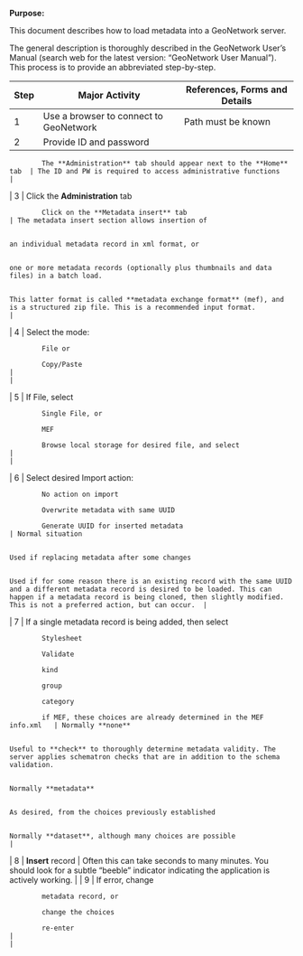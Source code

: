 ﻿**Purpose:**

This document describes how to load metadata into a GeoNetwork server.

The general description is thoroughly described in the GeoNetwork User’s Manual (search web for the latest version: “GeoNetwork User Manual”). This process is to provide an abbreviated step-by-step.

| **Step** | **Major Activity**                                                | **References, Forms and Details**                                                                                                                                                                                                                            |
|----------|-------------------------------------------------------------------|--------------------------------------------------------------------------------------------------------------------------------------------------------------------------------------------------------------------------------------------------------------|
| 1        | Use a browser to connect to GeoNetwork                            | Path must be known                                                                                                                                                                                                                                           |
| 2        | Provide ID and password                                           
                                                                               
            The **Administration** tab should appear next to the **Home** tab  | The ID and PW is required to access administrative functions                                                                                                                                                                                                 |
| 3        | Click the **Administration** tab                                  
                                                                               
            Click on the **Metadata insert** tab                               | The metadata insert section allows insertion of                                                                                                                                                                                                              
                                                                                                                                                                                                                                                                                                                                              
                                                                                an individual metadata record in xml format, or                                                                                                                                                                                                               
                                                                                                                                                                                                                                                                                                                                              
                                                                                one or more metadata records (optionally plus thumbnails and data files) in a batch load.                                                                                                                                                                     
                                                                                                                                                                                                                                                                                                                                              
                                                                                This latter format is called **metadata exchange format** (mef), and is a structured zip file. This is a recommended input format.                                                                                                                            |
| 4        | Select the mode:                                                  
                                                                               
            File or                                                            
                                                                               
            Copy/Paste                                                         |                                                                                                                                                                                                                                                              |
| 5        | If File, select                                                   
                                                                               
            Single File, or                                                    
                                                                               
            MEF                                                                
                                                                               
            Browse local storage for desired file, and select                  |                                                                                                                                                                                                                                                              |
| 6        | Select desired Import action:                                     
                                                                               
            No action on import                                                
                                                                               
            Overwrite metadata with same UUID                                  
                                                                               
            Generate UUID for inserted metadata                                | Normal situation                                                                                                                                                                                                                                             
                                                                                                                                                                                                                                                                                                                                              
                                                                                Used if replacing metadata after some changes                                                                                                                                                                                                                 
                                                                                                                                                                                                                                                                                                                                              
                                                                                Used if for some reason there is an existing record with the same UUID and a different metadata record is desired to be loaded. This can happen if a metadata record is being cloned, then slightly modified. This is not a preferred action, but can occur.  |
| 7        | If a single metadata record is being added, then select           
                                                                               
            Stylesheet                                                         
                                                                               
            Validate                                                           
                                                                               
            kind                                                               
                                                                               
            group                                                              
                                                                               
            category                                                           
                                                                               
            if MEF, these choices are already determined in the MEF info.xml   | Normally **none**                                                                                                                                                                                                                                            
                                                                                                                                                                                                                                                                                                                                              
                                                                                Useful to **check** to thoroughly determine metadata validity. The server applies schematron checks that are in addition to the schema validation.                                                                                                            
                                                                                                                                                                                                                                                                                                                                              
                                                                                Normally **metadata**                                                                                                                                                                                                                                         
                                                                                                                                                                                                                                                                                                                                              
                                                                                As desired, from the choices previously established                                                                                                                                                                                                           
                                                                                                                                                                                                                                                                                                                                              
                                                                                Normally **dataset**, although many choices are possible                                                                                                                                                                                                      |
| 8        | **Insert** record                                                 | Often this can take seconds to many minutes. You should look for a subtle “beeble” indicator indicating the application is actively working.                                                                                                                 |
| 9        | If error, change                                                  
                                                                               
            metadata record, or                                                
                                                                               
            change the choices                                                 
                                                                               
            re-enter                                                           |                                                                                                                                                                                                                                                              |
